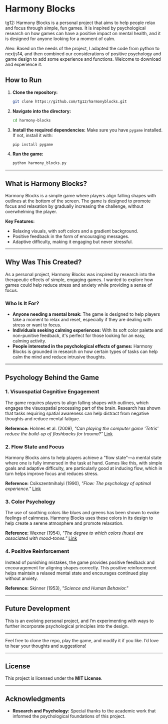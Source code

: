 
# Harmony Blocks

tg12: Harmony Blocks is a personal project that aims to help people relax and focus through simple, fun games. It is inspired by psychological research on how games can have a positive impact on mental health, and it is designed for anyone looking for a moment of calm.

Alex: Based on the needs of the project, I adapted the code from python to nextjs14, and then combined our considerations of positive psychology and game design to add some experience and functions. Welcome to download and experience it.

## How to Run

1. **Clone the repository:**
   ```bash
   git clone https://github.com/tg12/harmonyblocks.git
   ```

2. **Navigate into the directory:**
   ```bash
   cd harmony-blocks
   ```

3. **Install the required dependencies:**
   Make sure you have `pygame` installed. If not, install it with:
   ```bash
   pip install pygame
   ```

4. **Run the game:**
   ```bash
   python harmony_blocks.py
   ```

---

## What is Harmony Blocks?

Harmony Blocks is a simple game where players align falling shapes with outlines at the bottom of the screen. The game is designed to promote focus and relaxation by gradually increasing the challenge, without overwhelming the player. 

**Key Features:**
- Relaxing visuals, with soft colors and a gradient background.
- Positive feedback in the form of encouraging messages.
- Adaptive difficulty, making it engaging but never stressful.

---

## Why Was This Created?

As a personal project, Harmony Blocks was inspired by research into the therapeutic effects of simple, engaging games. I wanted to explore how games could help reduce stress and anxiety while providing a sense of focus.

### Who Is It For?

- **Anyone needing a mental break:** The game is designed to help players take a moment to relax and reset, especially if they are dealing with stress or want to focus.
- **Individuals seeking calming experiences:** With its soft color palette and non-punitive feedback, it's perfect for those looking for an easy, calming activity.
- **People interested in the psychological effects of games:** Harmony Blocks is grounded in research on how certain types of tasks can help calm the mind and reduce intrusive thoughts.

---

## Psychology Behind the Game

### 1. Visuospatial Cognitive Engagement

The game requires players to align falling shapes with outlines, which engages the visuospatial processing part of the brain. Research has shown that tasks requiring spatial awareness can help distract from negative thoughts and reduce mental fatigue.

**Reference:** Holmes et al. (2009), *"Can playing the computer game 'Tetris' reduce the build-up of flashbacks for trauma?"* [Link](https://doi.org/10.1371/journal.pone.0004153)

### 2. Flow State and Focus

Harmony Blocks aims to help players achieve a "flow state"—a mental state where one is fully immersed in the task at hand. Games like this, with simple goals and adaptive difficulty, are particularly good at inducing flow, which in turn helps improve focus and reduces stress.

**Reference:** Csikszentmihalyi (1990), *"Flow: The psychology of optimal experience."* [Link](https://www.harpercollins.com/products/flow-mihaly-csikszentmihalyi)

### 3. Color Psychology

The use of soothing colors like blues and greens has been shown to evoke feelings of calmness. Harmony Blocks uses these colors in its design to help create a serene atmosphere and promote relaxation.

**Reference:** Wexner (1954), *"The degree to which colors (hues) are associated with mood-tones."* [Link](https://doi.org/10.1037/h0062181)

### 4. Positive Reinforcement

Instead of punishing mistakes, the game provides positive feedback and encouragement for aligning shapes correctly. This positive reinforcement helps maintain a relaxed mental state and encourages continued play without anxiety.

**Reference:** Skinner (1953), *"Science and Human Behavior."*

---

## Future Development

This is an evolving personal project, and I’m experimenting with ways to further incorporate psychological principles into the design. 

---

Feel free to clone the repo, play the game, and modify it if you like. I’d love to hear your thoughts and suggestions!

---

## License

This project is licensed under the **MIT License**.

---

## Acknowledgments

- **Research and Psychology:** Special thanks to the academic work that informed the psychological foundations of this project.
